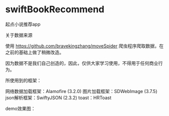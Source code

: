 # swiftBookRecommend
起点小说推荐app


关于数据来源

使用 https://github.com/bravekingzhang/moveSpider 爬虫程序爬取数据，在之前的基础上做了稍微改造。

因为数据不是我们自己创造的，因此，仅供大家学习使用，不得用于任何商业行为。

所使用到的框架：

网络数据加载框架：Alamofire (3.2.0)
图片加载框架：SDWebImage (3.7.5)
json解析框架：SwiftyJSON (2.3.2)
toast：HRToast

demo效果图：


